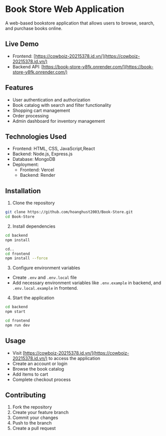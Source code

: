 # Book Store Web Application

A web-based bookstore application that allows users to browse, search, and purchase books online.

## Live Demo

- Frontend: [https://cowboiz-20215378.id.vn/](https://cowboiz-20215378.id.vn/)
- Backend API: [https://book-store-y8fk.onrender.com/](https://book-store-y8fk.onrender.com/)

## Features

- User authentication and authorization
- Book catalog with search and filter functionality
- Shopping cart management
- Order processing
- Admin dashboard for inventory management

## Technologies Used

- Frontend: HTML, CSS, JavaScript,React
- Backend: Node.js, Express.js
- Database: MongoDB
- Deployment:
  - Frontend: Vercel
  - Backend: Render

## Installation

1. Clone the repository
```bash
git clone https://github.com/hoanghust2003/Book-Store.git
cd Book-Store
```

2. Install dependencies
```bash
cd backend
npm install

cd..
cd frontend
npm install --force
```

3. Configure environment variables
- Create `.env` and `.env.local` file
- Add necessary environment variables like `.env.example` in backend, and `.env.local.example` in frontend.

4. Start the application
```bash
cd backend
npm start

cd frontend
npm run dev
```

## Usage

- Visit [https://cowboiz-20215378.id.vn/](https://cowboiz-20215378.id.vn/) to access the application
- Create an account or login
- Browse the book catalog
- Add items to cart
- Complete checkout process

## Contributing

1. Fork the repository
2. Create your feature branch
3. Commit your changes
4. Push to the branch
5. Create a pull request

